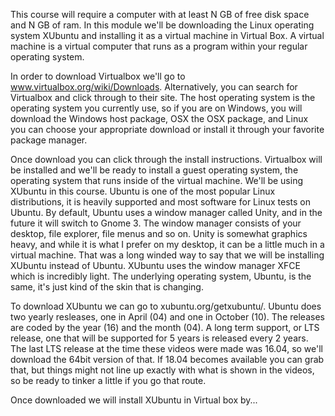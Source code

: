 This course will require a computer with at least N GB of free disk space and N GB of ram. In this module we'll be downloading the Linux operating system XUbuntu and installing it as a virtual machine in Virtual Box. A virtual machine is a virtual computer that runs as a program within your regular operating system. 

In order to download Virtualbox we'll go to www.virtualbox.org/wiki/Downloads. Alternatively, you can search for Virtualbox and click through to their site. The host operating system is the operating system you currently use, so if you are on Windows, you will download the Windows host package, OSX the OSX package, and Linux you can choose your appropriate download or install it through your favorite package manager. 

Once download you can click through the install instructions. Virtualbox will be installed and we'll be ready to install a guest operating system, the operating system that runs inside of the virtual machine. We'll be using XUbuntu in this course. Ubuntu is one of the most popular Linux distributions, it is heavily supported and most software for Linux tests on Ubuntu. By default, Ubuntu uses a window manager called Unity, and in the future it will switch to Gnome 3. The window manager consists of your desktop, file explorer, file menus and so on. Unity is somewhat graphics heavy, and while it is what I prefer on my desktop, it can be a little much in a virtual machine. That was a long winded way to say that we will be installing XUbuntu instead of Ubuntu. XUbuntu uses the window manager XFCE which is incredibly light. The underlying operating system, Ubuntu, is the same, it's just kind of the skin that is changing. 

To download XUbuntu we can go to xubuntu.org/getxubuntu/. Ubuntu does two yearly resleases, one in April (04) and one in October (10). The releases are coded by the year (16) and the month (04). A long term support, or LTS release, one that will be supported for 5 years is released every 2 years. The last LTS release at the time these videos were made was 16.04, so we'll download the 64bit version of that. If 18.04 becomes available you can grab that, but things might not line up exactly with what is shown in the videos, so be ready to tinker a little if you go that route. 

Once downloaded we will install XUbuntu in Virtual box by...